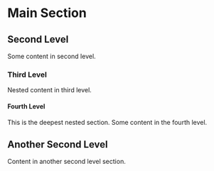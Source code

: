 # Main Section

## Second Level
Some content in second level.

### Third Level
Nested content in third level.

#### Fourth Level
This is the deepest nested section.
Some content in the fourth level.

## Another Second Level
Content in another second level section.


